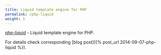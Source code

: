 ```yaml
---
title: Liquid template engine for PHP
permalink: /php-liquid
weight: 1
---
```


<a href="https://github.com/kalimatas/php-liquid" target="_blank">php-liquid</a> - Liquid template engine for PHP.

For details check corresponding [blog post]({% post_url 2014-09-07-php-liquid %}).
